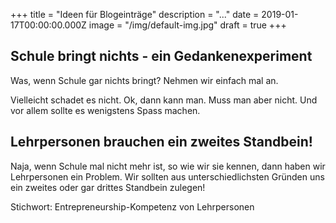 +++
title = "Ideen für Blogeinträge"
description = "..."
date = 2019-01-17T00:00:00.000Z
image = "/img/default-img.jpg"
draft = true
+++

## Schule bringt nichts - ein Gedankenexperiment

Was, wenn Schule gar nichts bringt? Nehmen wir einfach mal an.

Vielleicht schadet es nicht. Ok, dann kann man. Muss man aber nicht. Und vor allem sollte es wenigstens Spass machen.


## Lehrpersonen brauchen ein zweites Standbein!

Naja, wenn Schule mal nicht mehr ist, so wie wir sie kennen, dann haben wir Lehrpersonen ein Problem. Wir sollten aus unterschiedlichsten Gründen uns ein zweites oder gar drittes Standbein zulegen!

Stichwort: Entrepreneurship-Kompetenz von Lehrpersonen
